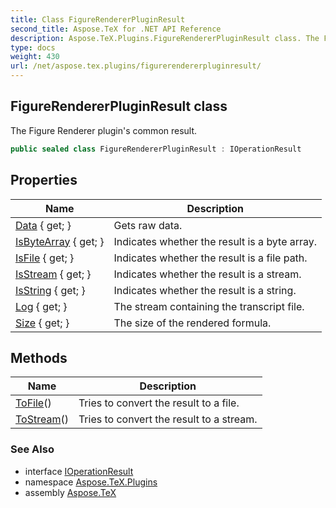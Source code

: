 ```yaml
---
title: Class FigureRendererPluginResult
second_title: Aspose.TeX for .NET API Reference
description: Aspose.TeX.Plugins.FigureRendererPluginResult class. The Figure Renderer plugins common result
type: docs
weight: 430
url: /net/aspose.tex.plugins/figurerendererpluginresult/
---
```

## FigureRendererPluginResult class

The Figure Renderer plugin's common result.

```csharp
public sealed class FigureRendererPluginResult : IOperationResult
```

## Properties

| Name | Description |
| --- | --- |
| [Data](../../aspose.tex.plugins/figurerendererpluginresult/data/) { get; } | Gets raw data. |
| [IsByteArray](../../aspose.tex.plugins/figurerendererpluginresult/isbytearray/) { get; } | Indicates whether the result is a byte array. |
| [IsFile](../../aspose.tex.plugins/figurerendererpluginresult/isfile/) { get; } | Indicates whether the result is a file path. |
| [IsStream](../../aspose.tex.plugins/figurerendererpluginresult/isstream/) { get; } | Indicates whether the result is a stream. |
| [IsString](../../aspose.tex.plugins/figurerendererpluginresult/isstring/) { get; } | Indicates whether the result is a string. |
| [Log](../../aspose.tex.plugins/figurerendererpluginresult/log/) { get; } | The stream containing the transcript file. |
| [Size](../../aspose.tex.plugins/figurerendererpluginresult/size/) { get; } | The size of the rendered formula. |

## Methods

| Name | Description |
| --- | --- |
| [ToFile](../../aspose.tex.plugins/figurerendererpluginresult/tofile/)() | Tries to convert the result to a file. |
| [ToStream](../../aspose.tex.plugins/figurerendererpluginresult/tostream/)() | Tries to convert the result to a stream. |

### See Also

* interface [IOperationResult](../ioperationresult/)
* namespace [Aspose.TeX.Plugins](../../aspose.tex.plugins/)
* assembly [Aspose.TeX](../../)


